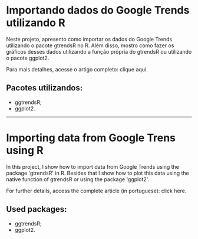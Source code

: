 # **Importando dados do Google Trends utilizando R**
Neste projeto, apresento como importar os dados do Google Trends utilizando o pacote gtrendsR no R. Além disso, mostro como fazer os gráficos desses dados utilizando a função própria do gtrendsR ou utilizando o pacote ggplot2.

Para mais detalhes,  acesse o artigo completo: clique aqui.

## **Pacotes utilizandos**:
- ggtrendsR;
- ggplot2.

---

# **Importing data from Google Trens using R**
In this project, I show how to import data from Google Trends using the package 'gtrendsR' in R. Besides that I show how to plot this data using the native function of gtrendsR or using the package 'ggplot2'.

For further details, access the complete article (in portuguese): click here.

## **Used packages**:
- ggtrendsR;
- ggplot2.